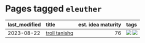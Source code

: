 # Pages tagged `eleuther`

|last_modified|title|est. idea maturity|tags
|:---|:---|---:|:---|
|2023-08-22|[troll tanishq](../troll_tanishq.md)|76|[![](https://img.shields.io/badge/tag-eleuther-606780)](../tags/eleuther.md) [![](https://img.shields.io/badge/tag-trash-9a9fc4)](../tags/trash.md)|
